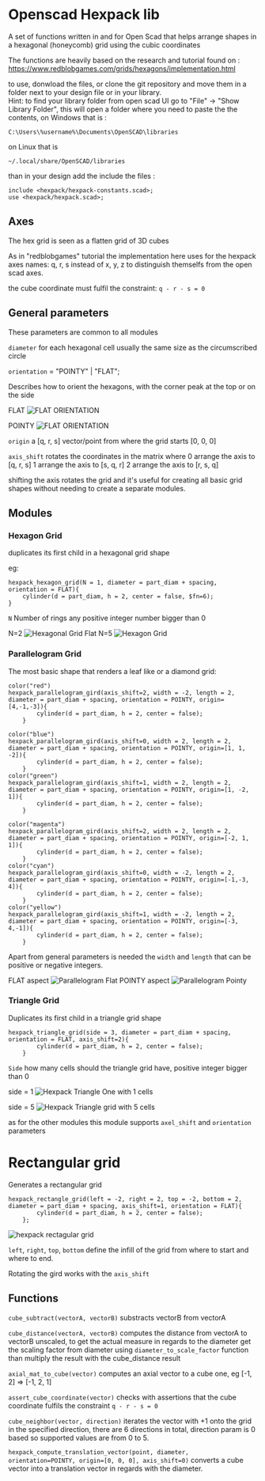 # Openscad Hexpack lib

A set of functions written in and for Open Scad that helps arrange shapes in a hexagonal (honeycomb) grid using the cubic coordinates

The functions are heavily based on the research and tutorial found on :
https://www.redblobgames.com/grids/hexagons/implementation.html

to use, donwload the files, or clone the git repository and move them in a folder next to your design file or in your library.  
Hint: to find your library folder from open scad UI go to "File" -> "Show Library Folder", this will open a folder where you need to paste the the contents, on Windows that is : 

`C:\Users\%username%\Documents\OpenSCAD\libraries`

on Linux that is 

`~/.local/share/OpenSCAD/libraries`

than in your design add the include the files :
```
include <hexpack/hexpack-constants.scad>;
use <hexpack/hexpack.scad>;
```

## Axes 

The hex grid is seen as a flatten grid of 3D cubes

As in "redblobgames" tutorial the implementation here uses for the hexpack axes names: q, r, s instead of x, y, z to distinguish themselfs from the open scad axes.  

the cube coordinate must fulfil the constraint: `q - r - s = 0`

## General parameters
These parameters are common to all modules

`diameter` for each hexagonal cell usually the same size as the circumscribed circle 

`orientation` = "POINTY" | "FLAT";

Describes how to orient the hexagons, with the corner peak at the top or on the side

FLAT
![FLAT ORIENTATION ](doc/hexpack.flat-orientation.png)

POINTY
![FLAT ORIENTATION ](doc/hexpack.pointy-orientation.png)

`origin` a [q, r, s] vector/point from where the grid starts [0, 0, 0] 

`axis_shift` rotates the coordinates in the matrix where 
0 arrange the axis to [q, r, s]
1  arrange the axis to [s, q, r]
2  arrange the axis to [r, s, q]

shifting the axis rotates the grid and it's useful for creating all basic grid shapes without needing to create a separate modules. 


## Modules

### Hexagon  Grid

duplicates its first child in a hexagonal grid shape 

eg: 
```
hexpack_hexagon_grid(N = 1, diameter = part_diam + spacing, orientation = FLAT){
    cylinder(d = part_diam, h = 2, center = false, $fn=6);
}
```

`N`  Number of rings any positive integer number bigger than 0

N=2
![Hexagonal Grid Flat](doc/hexpack.hexagon-n2.png)
N=5
![Hexagon Grid](doc/hexpack.hexagon-n5.png)

### Parallelogram Grid
The most basic shape that renders a leaf like or a diamond grid:
```
color("red")
hexpack_parallelogram_gird(axis_shift=2, width = -2, length = 2, diameter = part_diam + spacing, orientation = POINTY, origin=[4,-1,-3]){
        cylinder(d = part_diam, h = 2, center = false);
    }

color("blue")
hexpack_parallelogram_gird(axis_shift=0, width = 2, length = 2, diameter = part_diam + spacing, orientation = POINTY, origin=[1, 1, -2]){
        cylinder(d = part_diam, h = 2, center = false);
    }
color("green")
hexpack_parallelogram_gird(axis_shift=1, width = 2, length = 2, diameter = part_diam + spacing, orientation = POINTY, origin=[1, -2, 1]){
        cylinder(d = part_diam, h = 2, center = false);
    }
    
color("magenta")
hexpack_parallelogram_gird(axis_shift=2, width = 2, length = 2, diameter = part_diam + spacing, orientation = POINTY, origin=[-2, 1, 1]){
        cylinder(d = part_diam, h = 2, center = false);
    }
color("cyan")    
hexpack_parallelogram_gird(axis_shift=0, width = -2, length = 2, diameter = part_diam + spacing, orientation = POINTY, origin=[-1,-3, 4]){
        cylinder(d = part_diam, h = 2, center = false);
    }
color("yellow")
hexpack_parallelogram_gird(axis_shift=1, width = -2, length = 2, diameter = part_diam + spacing, orientation = POINTY, origin=[-3, 4,-1]){
        cylinder(d = part_diam, h = 2, center = false);
    }
```

Apart from general parameters is needed the `width` and `length` that can be positive or negative integers. 

FLAT aspect
![Parallelogram Flat](hexpack.paralelogram-flat.png)
POINTY aspect
![Parallelogram Pointy](doc/hexpack.paralelogram-pointy.png)

### Triangle Grid

Duplicates its first child in a triangle grid shape 

```
hexpack_triangle_grid(side = 3, diameter = part_diam + spacing, orientation = FLAT, axis_shift=2){
        cylinder(d = part_diam, h = 2, center = false);
    }
```

`Side` how many cells should the triangle grid have, positive integer bigger than 0

side = 1
![Hexpack Triangle One  with 1 cells ](doc/hexpack.triangle-1.png)

side = 5
![Hexpack Triangle grid with 5 cells](hexpack.triangle-5.png)

as for the other modules this module supports `axel_shift` and `orientation` parameters 

# Rectangular grid 

Generates a rectangular grid

```
hexpack_rectangle_grid(left = -2, right = 2, top = -2, bottom = 2, diameter = part_diam + spacing, axis_shift=1, orientation = FLAT){
        cylinder(d = part_diam, h = 2, center = false);
    };
```

![hexpack rectagular grid](doc/hexpack.rectangle.png)

`left`, `right`, `top`, `bottom` define the infill of the grid from where to start and where to end. 

Rotating the  gird works with the `axis_shift`

## Functions

`cube_subtract(vectorA, vectorB)` substracts vectorB from vectorA

`cube_distance(vectorA, vectorB)` computes the distance from vectorA to vectorB unscaled, to get the actual measure in regards to the diameter get the scaling factor from diameter using `diameter_to_scale_factor`
 function than multiply the result with the cube_distance result  

`axial_mat_to_cube(vector)` computes an axial vector to a cube one, eg [-1, 2] => [-1, 2, 1]

`assert_cube_coordinate(vector)`  checks with assertions that the cube coordinate fulfils the constraint `q - r - s = 0`

`cube_neighbor(vector, direction)` iterates  the vector with +1 onto the grid in the specified direction, there are 6 directions in total, direction param is 0 based so supported values are from 0 to 5.  

`hexpack_compute_translation_vector(point, diameter, orientation=POINTY, origin=[0, 0, 0], axis_shift=0)` converts a cube vector into a translation vector in regards with the diameter.